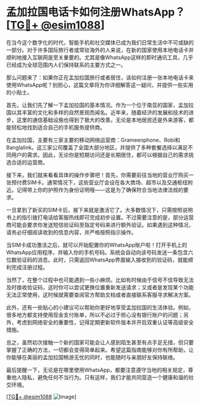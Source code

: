# 孟加拉国电话卡如何注册WhatsApp？[[TG💪+ @esim1088](https://t.me/s/esim1088)]

在当今这个数字化的时代，智能手机和社交媒体已成为我们日常生活中不可或缺的一部分。对于许多国际旅行者或常驻海外的人来说，在新的国家使用本地电话卡并顺利地接入互联网是至关重要的。尤其是像WhatsApp这样的即时通讯工具，几乎已经成为全球范围内人们保持联系的主要方式之一。

那么问题来了：如果你正在孟加拉国旅行或者居住，该如何注册一张本地电话卡来使用WhatsApp呢？别担心，这篇文章将为你详细解答这一疑问，并提供一些实用的小贴士。

首先，让我们先了解一下孟加拉国的基本情况。作为一个位于南亚的国家，孟加拉国以其丰富的文化和多样的自然景观而闻名。近年来，随着经济的发展和技术的进步，这里的通信基础设施也得到了极大的改善。无论是本地居民还是外来游客，都能轻松地找到适合自己的手机服务提供商。

在孟加拉国，主要有三家主要的移动网络运营商：Grameenphone、Robi和Banglalink。这三家公司覆盖了全国大部分地区，并提供了多种套餐选择以满足不同用户的需求。因此，无论你是短期访问还是长期居住，都可以根据自己的需求挑选合适的运营商。

接下来，我们就来看看具体的操作步骤吧！首先，你需要前往当地的营业厅购买一张预付费SIM卡。通常情况下，这些营业厅会设在各大商场、超市以及交通枢纽附近。记得带上你的护照作为身份证明哦——这是为了确保符合当地法律法规的要求。

一旦拿到了新买的SIM卡后，接下来就是激活它了。大多数情况下，只需按照说明书上的指引拨打电话给客服热线即可完成初步设置。不过需要注意的是，部分运营商可能会要求你发送短信验证码至指定号码来进行额外验证。如果遇到这种情况，请务必仔细阅读收到的信息内容，并严格按照指示操作。

当SIM卡成功激活之后，就可以开始配置你的WhatsApp账户啦！打开手机上的WhatsApp应用程序，并输入你的手机号码。系统会自动向该号码发送一条包含六位数验证码的消息。此时，只需返回WhatsApp界面输入接收到的验证码，就能顺利完成注册过程。

当然了，在整个过程中也可能遇到一些小麻烦。比如有时候由于信号不佳导致无法及时接收验证码，这时你可以尝试更换位置重新发送请求；又或者是发现某个功能无法正常使用，这时候就需要查阅官方帮助文档或者直接联系客服寻求解决方案。

此外，还有一些贴心的小建议可以帮助你更好地享受孟加拉国的生活体验。例如，很多地方都支持使用现金支付账单，所以不必过于担心没有银行账户的问题；另外，考虑到网络安全的重要性，记得定期更新软件版本并开启双重认证等高级安全措施。

总之，虽然初次接触一个新的国家可能会让人感到陌生甚至有点手足无措，但只要掌握了正确的方法，一切都会变得简单起来。希望这篇指南能够对你有所帮助，让你能够在美丽的孟加拉国畅游无忧的同时，也能随时与亲朋好友保持联络。

最后提醒一下，无论是在哪里使用WhatsApp，都要注意遵守当地的相关规定，尊重他人隐私，避免任何不当行为。只有这样，我们才能共同营造一个健康和谐的社交环境。

[[TG💪+ @esim1088](https://t.me/s/esim1088) ![Image](https://i.postimg.cc/4NQfJmqS/Snipaste-2025-05-13-00-14-12.png)]